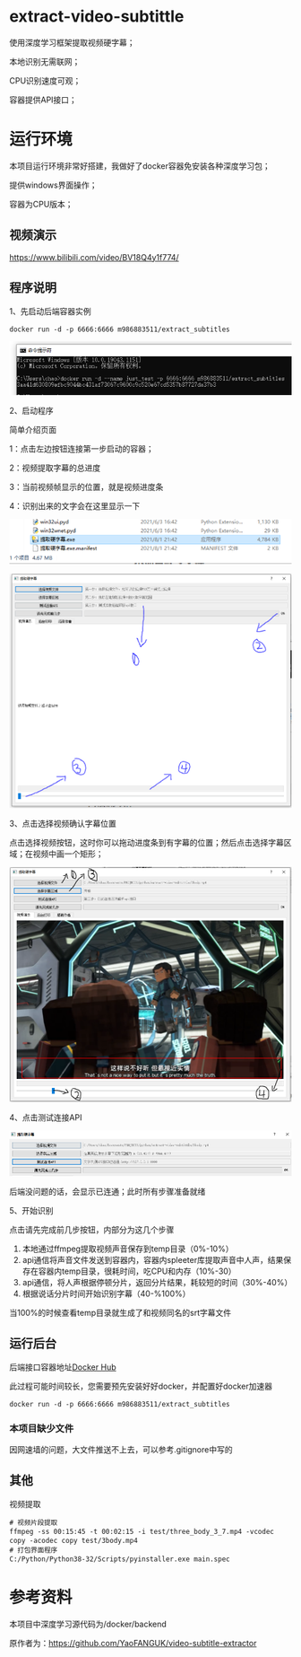 # extract-video-subtittle
使用深度学习框架提取视频硬字幕；

本地识别无需联网；

CPU识别速度可观；

容器提供API接口；



# 运行环境

本项目运行环境非常好搭建，我做好了docker容器免安装各种深度学习包；

提供windows界面操作；

容器为CPU版本；



## 视频演示

https://www.bilibili.com/video/BV18Q4y1f774/



## 程序说明

1、先启动后端容器实例

```shell
docker run -d -p 6666:6666 m986883511/extract_subtitles
```

![image-20210801214757813](image/docker-run.png)

2、启动程序

简单介绍页面

1：点击左边按钮连接第一步启动的容器；

2：视频提取字幕的总进度

3：当前视频帧显示的位置，就是视频进度条

4：识别出来的文字会在这里显示一下

![image-20210801215010179](image/2-run-exe.png)

![image-20210801215258761](image/3-view.png)

3、点击选择视频确认字幕位置

点击选择视频按钮，这时你可以拖动进度条到有字幕的位置；然后点击选择字幕区域；在视频中画一个矩形；

![image-20210801215258761](image/4-rect.png)

4、点击测试连接API

![image-20210801220206554](image/5-connect.png)

后端没问题的话，会显示已连通；此时所有步骤准备就绪

5、开始识别

点击请先完成前几步按钮，内部分为这几个步骤

1. 本地通过ffmpeg提取视频声音保存到temp目录（0%-10%）
2. api通信将声音文件发送到容器内，容器内spleeter库提取声音中人声，结果保存在容器内temp目录，很耗时间，吃CPU和内存（10%-30）
3. api通信，将人声根据停顿分片，返回分片结果，耗较短的时间（30%-40%）
4. 根据说话分片时间开始识别字幕（40-%100%）

当100%的时候查看temp目录就生成了和视频同名的srt字幕文件



## 运行后台

后端接口容器地址[Docker Hub](https://hub.docker.com/repository/docker/m986883511/extract_subtitles)

此过程可能时间较长，您需要预先安装好好docker，并配置好docker加速器

```shell
docker run -d -p 6666:6666 m986883511/extract_subtitles
```

### 本项目缺少文件
因网速墙的问题，大文件推送不上去，可以参考.gitignore中写的


## 其他
视频提取
```shell
# 视频片段提取
ffmpeg -ss 00:15:45 -t 00:02:15 -i test/three_body_3_7.mp4 -vcodec copy -acodec copy test/3body.mp4
# 打包界面程序
C:/Python/Python38-32/Scripts/pyinstaller.exe main.spec

```

# 参考资料
本项目中深度学习源代码为/docker/backend

原作者为：https://github.com/YaoFANGUK/video-subtitle-extractor

